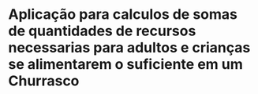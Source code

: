 # Aplicação para calculos de somas de quantidades de recursos necessarias para adultos e crianças se alimentarem o suficiente em um Churrasco
